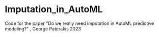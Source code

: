 # Imputation_in_AutoML
Code for the paper "Do we really need imputation in AutoML predictive modeling?" , George Paterakis 2023
